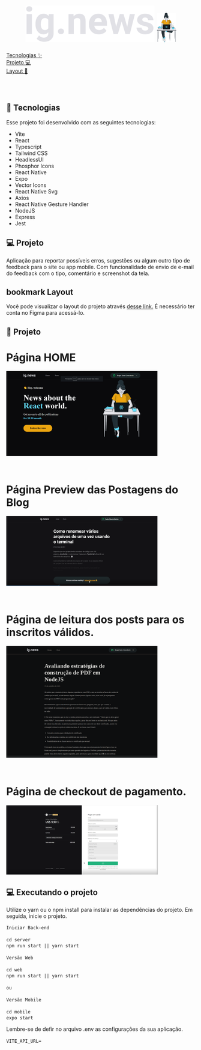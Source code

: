 <h1 align="center">
   <img alt="IgNews" src="https://github.com/rogersene/IgNews/blob/master/public/images/logo.png">
    <img alt="proffy-2" src="https://github.com/rogersene/IgNews/blob/master/public/images/avatar.svg" width="10%">
</h1>


  <a href="#-tecnologias">Tecnologias :sparkles:</a>&nbsp;&nbsp;&nbsp;&nbsp;&nbsp;&nbsp; <br>
  <a href="#-projeto">Projeto  :computer:</a>&nbsp;&nbsp;&nbsp; &nbsp;&nbsp;&nbsp; <br>
  <a href="#-layout">Layout :flower_playing_cards:</a>&nbsp;&nbsp;&nbsp;&nbsp;&nbsp;&nbsp;
  
  
  

<br>

<br>


## 🚀 Tecnologias

Esse projeto foi desenvolvido com as seguintes tecnologias:

 - Vite
 - React
 - Typescript
 - Tailwind CSS
 - HeadlessUI
 - Phosphor Icons
 - React Native
 - Expo
 - Vector Icons
 - React Native Svg
 - Axios
 - React Native Gesture Handler
 - NodeJS
 - Express
 - Jest


## 💻 Projeto
Aplicação para reportar possíveis erros, sugestões ou algum outro tipo de feedback para o site ou app mobile. Com funcionalidade de envio de e-mail do feedback com o tipo, comentário e screenshot da tela.

## bookmark Layout
Você pode visualizar o layout do projeto através <a href="https://www.figma.com/community/file/1102912516166573468">desse link.</a>  É necessário ter conta no Figma para acessá-lo.

## :flower_playing_cards: Projeto


<p align="center">
   <h1>Página HOME</h1>
  <img alt="Home" src="https://github.com/rogersene/IgNews/blob/master/public/images/Layout/Ignews%20Home.png" width="80%">
</p>

<br>

<p align="center">
  <h1>Página Preview das Postagens do Blog</h1>
  <img alt="Preview Post" src="https://github.com/rogersene/IgNews/blob/master/public/images/Layout/PreviewReadPost.png" width="80%">
</p>

<br>

<p align="center">
    <h1>Página de leitura dos posts para os inscritos válidos.</h1>
    <img alt="ReadPost" src="https://github.com/rogersene/IgNews/blob/master/public/images/Layout/ReadPost.png" width="80%">
</p>

<br>
<p align="center">
  <h1>Página de checkout de pagamento.</h1>
  <img alt="Checkout Stripe" src="https://github.com/rogersene/IgNews/blob/master/public/images/Layout/Stripe.png" width="80%">
</p>

## 💻 Executando o projeto
Utilize o yarn ou o npm install para instalar as dependências do projeto. Em seguida, inicie o projeto.

```
Iniciar Back-end

cd server
npm run start || yarn start

Versão Web

cd web
npm run start || yarn start

ou

Versão Mobile

cd mobile
expo start
```

Lembre-se de defir no arquivo .env as configurações da sua aplicação.

`VITE_API_URL=`
 


